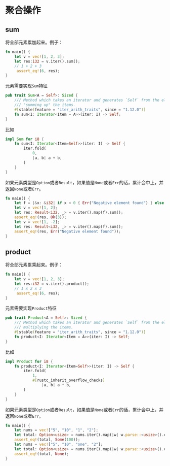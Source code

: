 # 聚合操作



## sum

将全部元素累加起来。例子：

```rust
fn main() {
    let v = vec![1, 2, 3];
    let res:i32 = v.iter().sum();
    // 1 + 2 + 3
     assert_eq!(6, res);
}
```

元素需要实现`Sum`特征

```rust
pub trait Sum<A = Self>: Sized {
    /// Method which takes an iterator and generates `Self` from the elements by
    /// "summing up" the items.
    #[stable(feature = "iter_arith_traits", since = "1.12.0")]
    fn sum<I: Iterator<Item = A>>(iter: I) -> Self;
}
```

比如

```rust
impl Sum for i8 {
    fn sum<I: Iterator<Item=Self>>(iter: I) -> Self {
        iter.fold(
            0,
            |a, b| a + b,
        )
    }
}
```

如果元素类型是`Option`或者`Result`，如果值是`None`或者`Err`的话，累计会中上，并返回`None`或者`Err`。

```rust
fn main() {
    let f = |&x: &i32| if x < 0 { Err("Negative element found") } else { Ok(x) };
    let v = vec![1, 2];
    let res: Result<i32, _> = v.iter().map(f).sum();
    assert_eq!(res, Ok(3));
    let v = vec![1, -2];
    let res: Result<i32, _> = v.iter().map(f).sum();
    assert_eq!(res, Err("Negative element found"));
}
```



## product

将全部元素累乘起来。例子：

```rust
fn main() {
    let v = vec![1, 2, 3];
    let res:i32 = v.iter().product();
    // 1 x 2 x 3
     assert_eq!(6, res);
}
```

元素需要实现`Product`特征

```rust
pub trait Product<A = Self>: Sized {
    /// Method which takes an iterator and generates `Self` from the elements by
    /// multiplying the items.
    #[stable(feature = "iter_arith_traits", since = "1.12.0")]
    fn product<I: Iterator<Item = A>>(iter: I) -> Self;
}
```

比如

```rust
impl Product for i8 {
    fn product<I: Iterator<Item=Self>>(iter: I) -> Self {
        iter.fold(
            1,
            #[rustc_inherit_overflow_checks]
                |a, b| a * b,
        )
    }
}
```

如果元素类型是`Option`或者`Result`，如果值是`None`或者`Err`的话，累计会中上，并返回`None`或者`Err`。

```rust
fn main() {
    let nums = vec!["5", "10", "1", "2"];
    let total: Option<usize> = nums.iter().map(|w| w.parse::<usize>().ok()).product();
    assert_eq!(total, Some(100));
    let nums = vec!["5", "10", "one", "2"];
    let total: Option<usize> = nums.iter().map(|w| w.parse::<usize>().ok()).product();
    assert_eq!(total, None);
}
```

